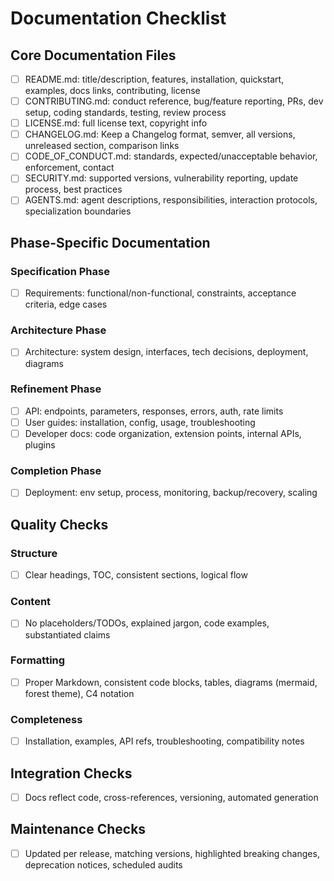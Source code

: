 # Documentation Checklist

## Core Documentation Files
- [ ] README.md: title/description, features, installation, quickstart, examples, docs links, contributing, license
- [ ] CONTRIBUTING.md: conduct reference, bug/feature reporting, PRs, dev setup, coding standards, testing, review process
- [ ] LICENSE.md: full license text, copyright info
- [ ] CHANGELOG.md: Keep a Changelog format, semver, all versions, unreleased section, comparison links
- [ ] CODE_OF_CONDUCT.md: standards, expected/unacceptable behavior, enforcement, contact
- [ ] SECURITY.md: supported versions, vulnerability reporting, update process, best practices
- [ ] AGENTS.md: agent descriptions, responsibilities, interaction protocols, specialization boundaries

## Phase-Specific Documentation
### Specification Phase
- [ ] Requirements: functional/non-functional, constraints, acceptance criteria, edge cases

### Architecture Phase
- [ ] Architecture: system design, interfaces, tech decisions, deployment, diagrams

### Refinement Phase
- [ ] API: endpoints, parameters, responses, errors, auth, rate limits
- [ ] User guides: installation, config, usage, troubleshooting
- [ ] Developer docs: code organization, extension points, internal APIs, plugins

### Completion Phase
- [ ] Deployment: env setup, process, monitoring, backup/recovery, scaling

## Quality Checks
### Structure
- [ ] Clear headings, TOC, consistent sections, logical flow

### Content
- [ ] No placeholders/TODOs, explained jargon, code examples, substantiated claims

### Formatting
- [ ] Proper Markdown, consistent code blocks, tables, diagrams (mermaid, forest theme), C4 notation

### Completeness
- [ ] Installation, examples, API refs, troubleshooting, compatibility notes

## Integration Checks
- [ ] Docs reflect code, cross-references, versioning, automated generation

## Maintenance Checks
- [ ] Updated per release, matching versions, highlighted breaking changes, deprecation notices, scheduled audits